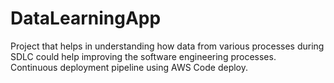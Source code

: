 # DataLearningApp

Project that helps in understanding how data from various processes during SDLC could help improving the software engineering processes.
Continuous deployment pipeline using AWS Code deploy.
